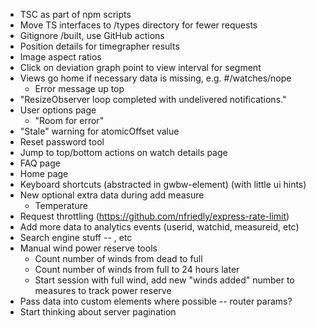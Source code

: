 - TSC as part of npm scripts
- Move TS interfaces to /types directory for fewer requests
- Gitignore /built, use GitHub actions
- Position details for timegrapher results
- Image aspect ratios
- Click on deviation graph point to view interval for segment
- Views go home if necessary data is missing, e.g. #/watches/nope
	- Error message up top
- "ResizeObserver loop completed with undelivered notifications."
- User options page
	- "Room for error"
- "Stale" warning for atomicOffset value
- Reset password tool
- Jump to top/bottom actions on watch details page
- FAQ page
- Home page
- Keyboard shortcuts (abstracted in gwbw-element) (with little ui hints)
- New optional extra data during add measure
	- Temperature
- Request throttling (https://github.com/nfriedly/express-rate-limit)
- Add more data to analytics events (userid, watchid, measureid, etc)
- Search engine stuff -- <meta>, etc
- Manual wind power reserve tools
	- Count number of winds from dead to full
	- Count number of winds from full to 24 hours later
	- Start session with full wind, add new "winds added" number to measures to track power reserve
- Pass data into custom elements where possible -- router params?
- Start thinking about server pagination
